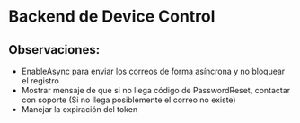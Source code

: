 # Backend de Device Control
## Observaciones:
- EnableAsync para enviar los correos de forma asíncrona y no bloquear el registro
- Mostrar mensaje de que si no llega código de PasswordReset, contactar con soporte (Si no llega posiblemente el correo no existe)
- Manejar la expiración del token